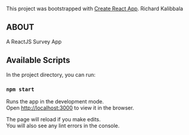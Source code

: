This project was bootstrapped with [Create React App](https://github.com/facebook/create-react-app).
Richard Kalibbala

## ABOUT
A ReactJS Survey App

## Available Scripts

In the project directory, you can run:

### `npm start`

Runs the app in the development mode.<br>
Open [http://localhost:3000](http://localhost:3000) to view it in the browser.

The page will reload if you make edits.<br>
You will also see any lint errors in the console.
